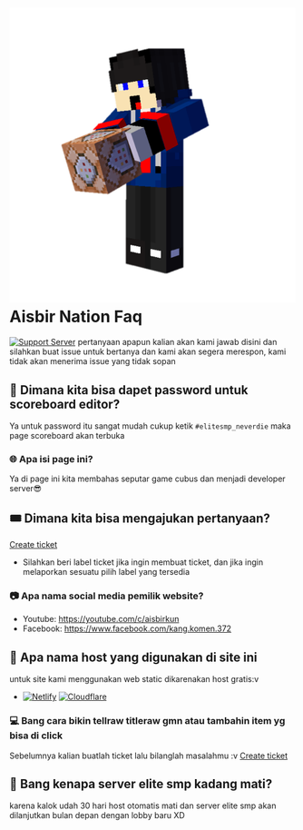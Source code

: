 # [![uh](https://raw.githubusercontent.com/aisbir/faq/master/20220127_203330.png)](https://aisbir-nation.xyz) Aisbir Nation Faq
[![Support Server](https://img.shields.io/discord/853807071677120552.svg?label=Discord&logo=Discord&colorB=7289da&style=for-the-badge)](https://discord.aisbir-nation.xyz)
pertanyaan apapun kalian akan kami jawab disini dan silahkan buat issue untuk bertanya dan kami akan segera merespon, kami tidak akan menerima issue yang tidak sopan
## 🔑 Dimana kita bisa dapet password untuk scoreboard editor?
Ya untuk password itu sangat mudah cukup ketik ```#elitesmp_neverdie``` maka page scoreboard akan terbuka
### 🌐 Apa isi page ini?
Ya di page ini kita membahas seputar game cubus dan menjadi developer server😎
## 🎟️ Dimana kita bisa mengajukan pertanyaan?
[Create ticket](https://github.com/aisbir/faq/issues/new)
- Silahkan beri label ticket jika ingin membuat ticket, dan jika ingin melaporkan sesuatu pilih label yang tersedia
### 📷 Apa nama social media pemilik website?
- Youtube: https://youtube.com/c/aisbirkun
- Facebook: https://www.facebook.com/kang.komen.372
## 🏥 Apa nama host yang digunakan di site ini
untuk site kami menggunakan web static dikarenakan host gratis:v
- [![Netlify](https://img.shields.io/badge/netlify-%23000000.svg?style=for-the-badge&logo=netlify&logoColor=#00C7B7)](https://netlify.com) [![Cloudflare](https://img.shields.io/badge/Cloudflare-F38020?style=for-the-badge&logo=Cloudflare&logoColor=white)](https://pages.cloudflare.com/)
### 💻 Bang cara bikin tellraw titleraw gmn atau tambahin item yg bisa di click
Sebelumnya kalian buatlah ticket lalu bilanglah masalahmu :v [Create ticket](https://github.com/aisbir/faq/issues/new)
## 🎁 Bang kenapa server elite smp kadang mati?
karena kalok udah 30 hari host otomatis mati dan server elite smp akan dilanjutkan bulan depan dengan lobby baru XD
